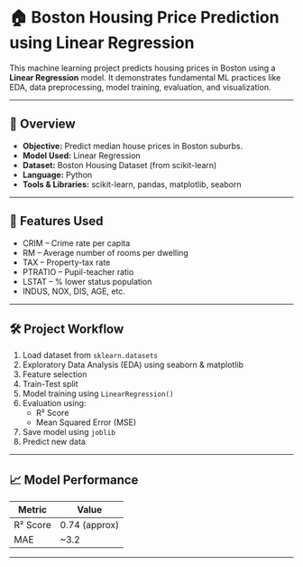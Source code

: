 # 🏠 Boston Housing Price Prediction using Linear Regression

This machine learning project predicts housing prices in Boston using a **Linear Regression** model. It demonstrates fundamental ML practices like EDA, data preprocessing, model training, evaluation, and visualization.

---

## 📌 Overview

- **Objective:** Predict median house prices in Boston suburbs.
- **Model Used:** Linear Regression
- **Dataset:** Boston Housing Dataset (from scikit-learn)
- **Language:** Python
- **Tools & Libraries:** scikit-learn, pandas, matplotlib, seaborn

---

## 🧠 Features Used

- CRIM – Crime rate per capita
- RM – Average number of rooms per dwelling
- TAX – Property-tax rate
- PTRATIO – Pupil-teacher ratio
- LSTAT – % lower status population
- INDUS, NOX, DIS, AGE, etc.

---

## 🛠️ Project Workflow

1. Load dataset from `sklearn.datasets`
2. Exploratory Data Analysis (EDA) using seaborn & matplotlib
3. Feature selection
4. Train-Test split
5. Model training using `LinearRegression()`
6. Evaluation using:
   - R² Score
   - Mean Squared Error (MSE)
7. Save model using `joblib`
8. Predict new data

---

## 📈 Model Performance

| Metric        | Value       |
|---------------|-------------|
| R² Score      | 0.74 (approx) |
| MAE           | ~3.2        |

---

